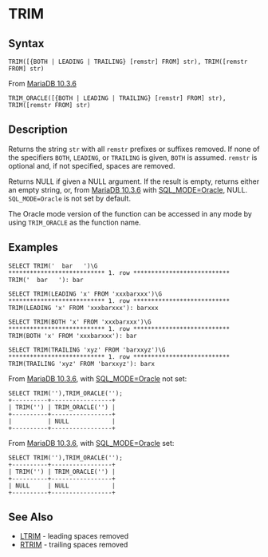 
# TRIM

## Syntax


```
TRIM([{BOTH | LEADING | TRAILING} [remstr] FROM] str), TRIM([remstr FROM] str)
```

From [MariaDB 10.3.6](../../../../../../release-notes/mariadb-community-server/release-notes-mariadb-10-3-series/mariadb-1036-release-notes.md)


```
TRIM_ORACLE([{BOTH | LEADING | TRAILING} [remstr] FROM] str), TRIM([remstr FROM] str)
```


## Description


Returns the string `str` with all `remstr` prefixes or suffixes removed. If none of the specifiers `BOTH`, `LEADING`, or `TRAILING` is given, `BOTH` is assumed. `remstr` is optional and, if not specified, spaces are removed.


Returns NULL if given a NULL argument. If the result is empty, returns either an empty string, or, from [MariaDB 10.3.6](../../../../../../release-notes/mariadb-community-server/release-notes-mariadb-10-3-series/mariadb-1036-release-notes.md) with [SQL_MODE=Oracle](../../../../../../release-notes/mariadb-community-server/compatibility-and-differences/sql_modeoracle.md), NULL. `SQL_MODE=Oracle` is not set by default.


The Oracle mode version of the function can be accessed in any mode by using `TRIM_ORACLE` as the function name.


## Examples


```
SELECT TRIM('  bar   ')\G
*************************** 1. row ***************************
TRIM('  bar   '): bar

SELECT TRIM(LEADING 'x' FROM 'xxxbarxxx')\G
*************************** 1. row ***************************
TRIM(LEADING 'x' FROM 'xxxbarxxx'): barxxx

SELECT TRIM(BOTH 'x' FROM 'xxxbarxxx')\G
*************************** 1. row ***************************
TRIM(BOTH 'x' FROM 'xxxbarxxx'): bar

SELECT TRIM(TRAILING 'xyz' FROM 'barxxyz')\G
*************************** 1. row ***************************
TRIM(TRAILING 'xyz' FROM 'barxxyz'): barx
```

From [MariaDB 10.3.6](../../../../../../release-notes/mariadb-community-server/release-notes-mariadb-10-3-series/mariadb-1036-release-notes.md), with [SQL_MODE=Oracle](../../../../../../release-notes/mariadb-community-server/compatibility-and-differences/sql_modeoracle.md) not set:


```
SELECT TRIM(''),TRIM_ORACLE('');
+----------+-----------------+
| TRIM('') | TRIM_ORACLE('') |
+----------+-----------------+
|          | NULL            |
+----------+-----------------+
```

From [MariaDB 10.3.6](../../../../../../release-notes/mariadb-community-server/release-notes-mariadb-10-3-series/mariadb-1036-release-notes.md), with [SQL_MODE=Oracle](../../../../../../release-notes/mariadb-community-server/compatibility-and-differences/sql_modeoracle.md) set:


```
SELECT TRIM(''),TRIM_ORACLE('');
+----------+-----------------+
| TRIM('') | TRIM_ORACLE('') |
+----------+-----------------+
| NULL     | NULL            |
+----------+-----------------+
```

## See Also


* [LTRIM](ltrim.md) - leading spaces removed
* [RTRIM](rtrim.md) - trailing spaces removed

